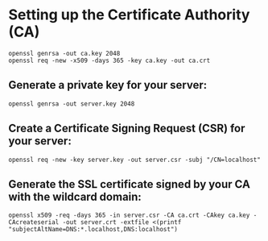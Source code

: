 # Setting up the Certificate Authority (CA)
`openssl genrsa -out ca.key 2048`  
`openssl req -new -x509 -days 365 -key ca.key -out ca.crt`


## Generate a private key for your server:
`openssl genrsa -out server.key 2048`

## Create a Certificate Signing Request (CSR) for your server:
`openssl req -new -key server.key -out server.csr -subj "/CN=localhost"`

## Generate the SSL certificate signed by your CA with the wildcard domain:
`openssl x509 -req -days 365 -in server.csr -CA ca.crt -CAkey ca.key -CAcreateserial -out server.crt -extfile <(printf "subjectAltName=DNS:*.localhost,DNS:localhost")`



